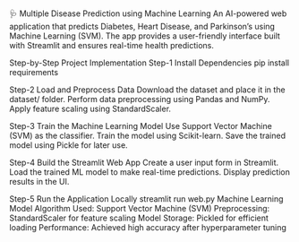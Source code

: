 🩺 Multiple Disease Prediction using Machine Learning An AI-powered web application that predicts Diabetes, Heart Disease, and Parkinson’s using Machine Learning (SVM). The app provides a user-friendly interface built with Streamlit and ensures real-time health predictions.

Step-by-Step Project Implementation Step-1 Install Dependencies pip install requirements

Step-2 Load and Preprocess Data
Download the dataset and place it in the dataset/ folder.
Perform data preprocessing using Pandas and NumPy.
Apply feature scaling using StandardScaler.

Step-3 Train the Machine Learning Model
Use Support Vector Machine (SVM) as the classifier.
Train the model using Scikit-learn.
Save the trained model using Pickle for later use.

Step-4 Build the Streamlit Web App
Create a user input form in Streamlit.
Load the trained ML model to make real-time predictions.
Display prediction results in the UI.

Step-5 Run the Application Locally streamlit run web.py
Machine Learning Model
Algorithm Used: Support Vector Machine (SVM)
Preprocessing: StandardScaler for feature scaling
Model Storage: Pickled for efficient loading
Performance: Achieved high accuracy after hyperparameter tuning
